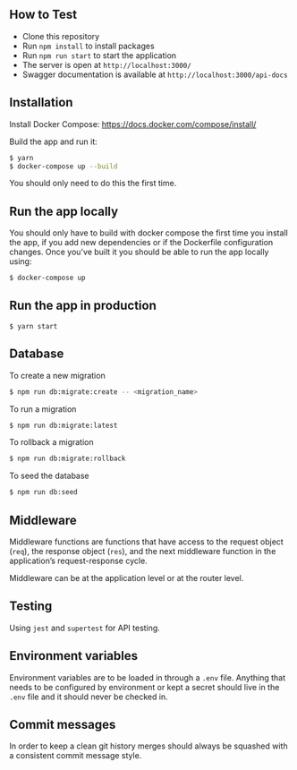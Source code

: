 ## How to Test

- Clone this repository
- Run `npm install` to install packages
- Run `npm run start` to start the application
- The server is open at `http://localhost:3000/`
- Swagger documentation is available at `http://localhost:3000/api-docs`

## Installation

Install Docker Compose:
https://docs.docker.com/compose/install/

Build the app and run it:

```sh
$ yarn
$ docker-compose up --build
```

You should only need to do this the first time.

## Run the app locally

You should only have to build with docker compose the first time you install the app, if you add new dependencies or if the Dockerfile configuration changes. Once you've built it you should be able to run the app locally using:

```sh
$ docker-compose up
```

## Run the app in production

```
$ yarn start
```

## Database

To create a new migration

```sh
$ npm run db:migrate:create -- <migration_name>
```

To run a migration

```sh
$ npm run db:migrate:latest
```

To rollback a migration

```sh
$ npm run db:migrate:rollback
```

To seed the database

```sh
$ npm run db:seed
```

## Middleware

Middleware functions are functions that have access to the request object (`req`), the response object (`res`), and the next middleware function in the application’s request-response cycle.

Middleware can be at the application level or at the router level.

## Testing

Using `jest` and `supertest` for API testing.

## Environment variables

Environment variables are to be loaded in through a `.env` file. Anything that needs to be configured by environment or kept a secret should live in the `.env` file and it should never be checked in.

## Commit messages

In order to keep a clean git history merges should always be squashed with a consistent commit message style.
